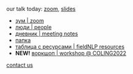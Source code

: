 our talk today: [zoom](https://zoom.us/j/91439654276?pwd=ZTBYWnlaZlZWcFhmanpaWUhqa1Bodz09), [slides](https://w.ip)


* [зум \| zoom](https://us04web.zoom.us/j/77728672355?pwd=R3pyRzluMkZPZHRCL0FINXYyMDgydz09)
* [люди \| people](https://docs.google.com/spreadsheets/d/1pR2K_PWJXRUg0o1_-WYtp1NSiFk8ZwTpx6TMQYyk4sw)
* [дневник \| meeting notes](https://docs.google.com/document/d/1QQcIDRANClqWJLela_BexcFAbiWT_TvUrfP2rL5ID1A)
* [папка](https://drive.google.com/drive/folders/1Sjy6FSdMWwKBImeT9v2mu0L0IFMuCon8?usp=sharing)
* [таблица с ресурсами \| fieldNLP resources](https://docs.google.com/spreadsheets/d/1k-rggAvzXZyQMvcUl21OThBbXvjK15PIOi7Xd8JlI4I/edit#gid=0)
* **NEW!** [воркшоп \| workshop @ COLING2022](https://field-matters.github.io)


[contact us](https://forms.gle/tt6Zj8V1NhbAPkrT7)
